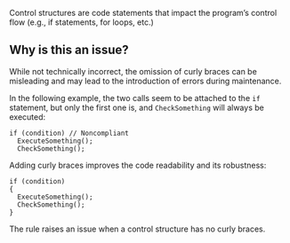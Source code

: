 Control structures are code statements that impact the program’s control flow (e.g., if statements, for loops, etc.)

## Why is this an issue?

While not technically incorrect, the omission of curly braces can be misleading and may lead to the introduction of errors during maintenance.

In the following example, the two calls seem to be attached to the `if` statement, but only the first one is, and
`CheckSomething` will always be executed:

    if (condition) // Noncompliant
      ExecuteSomething();
      CheckSomething();

Adding curly braces improves the code readability and its robustness:

    if (condition)
    {
      ExecuteSomething();
      CheckSomething();
    }

The rule raises an issue when a control structure has no curly braces.